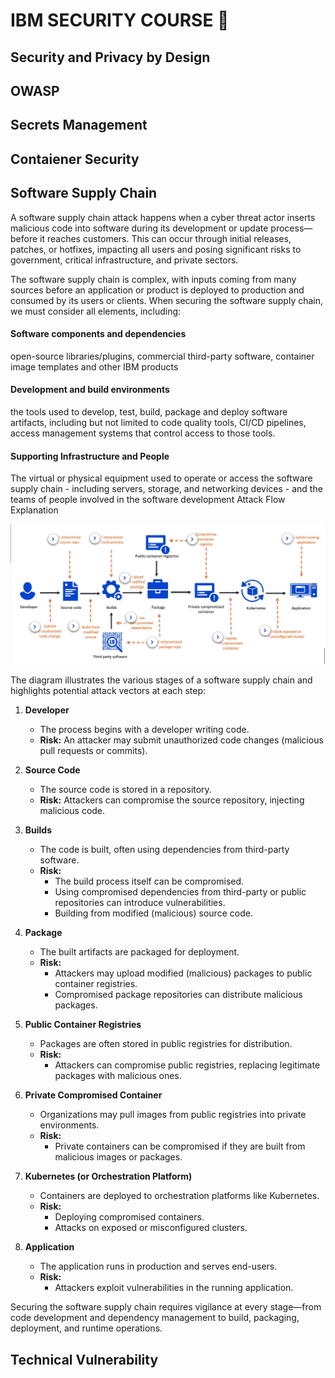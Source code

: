 # IBM SECURITY COURSE 🧾

## Security and Privacy by Design

## OWASP

## Secrets Management

## Contaiener Security

## Software Supply Chain

A software supply chain attack happens when a cyber threat actor inserts malicious code into software during its development or update process—before it reaches customers. This can occur through initial releases, patches, or hotfixes, impacting all users and posing significant risks to government, critical infrastructure, and private sectors.

The software supply chain is complex, with inputs coming from many sources before an application or product is deployed to production and consumed by its users or clients. When securing the software supply chain, we must consider all elements, including:

#### Software components and dependencies

open-source libraries/plugins, commercial third-party software, container image templates and other IBM products

#### Development and build environments

the tools used to develop, test, build, package and deploy software artifacts, including but not limited to code quality tools, CI/CD pipelines, access management systems that control access to those tools.

#### Supporting Infrastructure and People

The virtual or physical equipment used to operate or access the software supply chain - including servers, storage, and networking devices - and the teams of people involved in the software development
Attack Flow Explanation

![Alt text](./assets/image.png 'Software Supply Chain')

The diagram illustrates the various stages of a software supply chain and highlights potential attack vectors at each step:

1. **Developer**

   - The process begins with a developer writing code.
   - **Risk:** An attacker may submit unauthorized code changes (malicious pull requests or commits).

2. **Source Code**

   - The source code is stored in a repository.
   - **Risk:** Attackers can compromise the source repository, injecting malicious code.

3. **Builds**

   - The code is built, often using dependencies from third-party software.
   - **Risk:**
     - The build process itself can be compromised.
     - Using compromised dependencies from third-party or public repositories can introduce vulnerabilities.
     - Building from modified (malicious) source code.

4. **Package**

   - The built artifacts are packaged for deployment.
   - **Risk:**
     - Attackers may upload modified (malicious) packages to public container registries.
     - Compromised package repositories can distribute malicious packages.

5. **Public Container Registries**

   - Packages are often stored in public registries for distribution.
   - **Risk:**
     - Attackers can compromise public registries, replacing legitimate packages with malicious ones.

6. **Private Compromised Container**

   - Organizations may pull images from public registries into private environments.
   - **Risk:**
     - Private containers can be compromised if they are built from malicious images or packages.

7. **Kubernetes (or Orchestration Platform)**

   - Containers are deployed to orchestration platforms like Kubernetes.
   - **Risk:**
     - Deploying compromised containers.
     - Attacks on exposed or misconfigured clusters.

8. **Application**
   - The application runs in production and serves end-users.
   - **Risk:**
     - Attackers exploit vulnerabilities in the running application.

Securing the software supply chain requires vigilance at every stage—from code development and dependency management to build, packaging, deployment, and runtime operations.

## Technical Vulnerability
